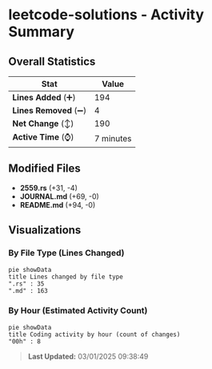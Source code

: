 # leetcode-solutions - Activity Summary 

## Overall Statistics

| Stat                   | Value                                                             |
| ---------------------- | ----------------------------------------------------------------- |
| **Lines Added** (➕)   | 194                                          |
| **Lines Removed** (➖) | 4                                        |
| **Net Change** (↕)    | 190                |
| **Active Time** (⌚)   | 7 minutes |


## Modified Files
- **2559.rs** (+31, -4)
- **JOURNAL.md** (+69, -0)
- **README.md** (+94, -0)

## Visualizations

### By File Type (Lines Changed)

```mermaid
pie showData
title Lines changed by file type
".rs" : 35
".md" : 163
```

### By Hour (Estimated Activity Count)

```mermaid
pie showData
title Coding activity by hour (count of changes)
"00h" : 8
```


> **Last Updated:** 03/01/2025 09:38:49
